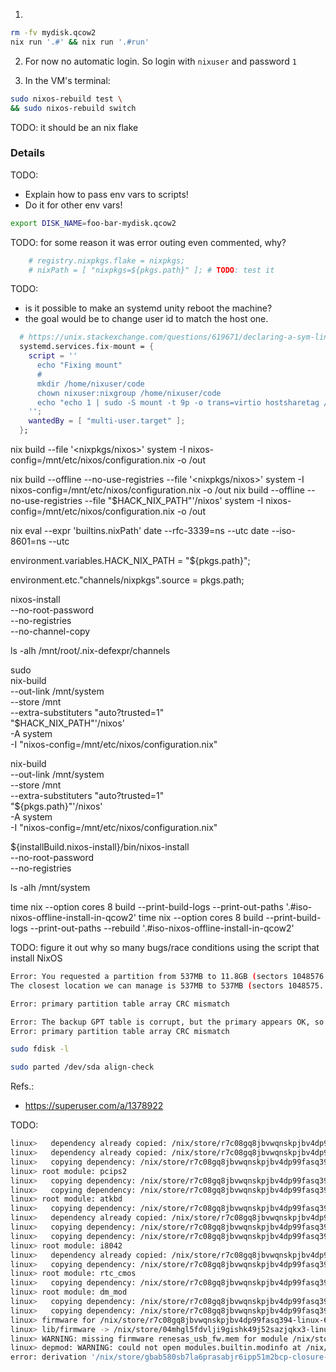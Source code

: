 



1) 
```bash
rm -fv mydisk.qcow2
nix run '.#' && nix run '.#run' 
```


2) For now no automatic login. So login with `nixuser` and password `1` 

3) In the VM's terminal:
```bash
sudo nixos-rebuild test \
&& sudo nixos-rebuild switch
```

TODO: it should be an nix flake


### Details


TODO: 
- Explain how to pass env vars to scripts!
- Do it for other env vars!
```bash
export DISK_NAME=foo-bar-mydisk.qcow2
```



TODO: for some reason it was error outing even commented, why? 
```nix
    # registry.nixpkgs.flake = nixpkgs;
    # nixPath = [ "nixpkgs=${pkgs.path}" ]; # TODO: test it
```



TODO: 
- is it possible to make an systemd unity reboot the machine?
- the goal would be to change user id to match the host one.
```nix
  # https://unix.stackexchange.com/questions/619671/declaring-a-sym-link-in-a-users-home-directory#comment1159159_619703
  systemd.services.fix-mount = {
    script = ''
      echo "Fixing mount"
      #
      mkdir /home/nixuser/code
      chown nixuser:nixgroup /home/nixuser/code
      echo "echo 1 | sudo -S mount -t 9p -o trans=virtio hostsharetag /home/nixuser/code" >> /home/nixuser/.profile
    '';
    wantedBy = [ "multi-user.target" ];
  };
``` 







nix build --file '<nixpkgs/nixos>' system -I nixos-config=/mnt/etc/nixos/configuration.nix -o /out

nix build --offline --no-use-registries --file '<nixpkgs/nixos>' system -I nixos-config=/mnt/etc/nixos/configuration.nix -o /out
nix build --offline --no-use-registries --file "$HACK_NIX_PATH"'/nixos' system -I nixos-config=/mnt/etc/nixos/configuration.nix -o /out

nix eval --expr 'builtins.nixPath'
date --rfc-3339=ns --utc
date --iso-8601=ns --utc


environment.variables.HACK_NIX_PATH = "${pkgs.path}";

environment.etc."channels/nixpkgs".source = pkgs.path;


nixos-install \
--no-root-password \
--no-registries \
--no-channel-copy


ls -alh /mnt/root/.nix-defexpr/channels


sudo \
nix-build \
--out-link /mnt/system \
--store /mnt \
--extra-substituters "auto?trusted=1" \
"$HACK_NIX_PATH"'/nixos' \
-A system \
-I "nixos-config=/mnt/etc/nixos/configuration.nix"




nix-build \
--out-link /mnt/system \
--store /mnt \
--extra-substituters "auto?trusted=1" \
"${pkgs.path}"'/nixos' \
-A system \
-I "nixos-config=/mnt/etc/nixos/configuration.nix"


${installBuild.nixos-install}/bin/nixos-install \
--no-root-password \
--no-registries

ls -alh /mnt/system

time nix --option cores 8 build --print-build-logs --print-out-paths '.#iso-nixos-offline-install-in-qcow2'
time nix --option cores 8 build --print-build-logs --print-out-paths --rebuild '.#iso-nixos-offline-install-in-qcow2'


TODO: figure it out why so many bugs/race conditions using the script that install NixOS
```bash
Error: You requested a partition from 537MB to 11.8GB (sectors 1048576..23068671).
The closest location we can manage is 537MB to 537MB (sectors 1048575..1048575).
```

```bash
Error: primary partition table array CRC mismatch
```


```bash
Error: The backup GPT table is corrupt, but the primary appears OK, so that will be used.
Error: primary partition table array CRC mismatch
```



```bash
sudo fdisk -l

sudo parted /dev/sda align-check
```
Refs.:
- https://superuser.com/a/1378922



TODO: 
```bash
linux>   dependency already copied: /nix/store/r7c08gq8jbvwqnskpjbv4dp99fasq394-linux-6.6.56-modules/lib/modules/6.6.56/kernel/drivers/hid/hid.ko.xz
linux>   dependency already copied: /nix/store/r7c08gq8jbvwqnskpjbv4dp99fasq394-linux-6.6.56-modules/lib/modules/6.6.56/kernel/drivers/hid/usbhid/usbhid.ko.xz
linux>   copying dependency: /nix/store/r7c08gq8jbvwqnskpjbv4dp99fasq394-linux-6.6.56-modules/lib/modules/6.6.56/kernel/drivers/hid/hid-corsair.ko.xz
linux> root module: pcips2
linux>   copying dependency: /nix/store/r7c08gq8jbvwqnskpjbv4dp99fasq394-linux-6.6.56-modules/lib/modules/6.6.56/kernel/drivers/input/serio/serio.ko.xz
linux>   copying dependency: /nix/store/r7c08gq8jbvwqnskpjbv4dp99fasq394-linux-6.6.56-modules/lib/modules/6.6.56/kernel/drivers/input/serio/pcips2.ko.xz
linux> root module: atkbd
linux>   copying dependency: /nix/store/r7c08gq8jbvwqnskpjbv4dp99fasq394-linux-6.6.56-modules/lib/modules/6.6.56/kernel/drivers/input/vivaldi-fmap.ko.xz
linux>   dependency already copied: /nix/store/r7c08gq8jbvwqnskpjbv4dp99fasq394-linux-6.6.56-modules/lib/modules/6.6.56/kernel/drivers/input/serio/serio.ko.xz
linux>   copying dependency: /nix/store/r7c08gq8jbvwqnskpjbv4dp99fasq394-linux-6.6.56-modules/lib/modules/6.6.56/kernel/drivers/input/serio/libps2.ko.xz
linux>   copying dependency: /nix/store/r7c08gq8jbvwqnskpjbv4dp99fasq394-linux-6.6.56-modules/lib/modules/6.6.56/kernel/drivers/input/keyboard/atkbd.ko.xz
linux> root module: i8042
linux>   dependency already copied: /nix/store/r7c08gq8jbvwqnskpjbv4dp99fasq394-linux-6.6.56-modules/lib/modules/6.6.56/kernel/drivers/input/serio/serio.ko.xz
linux>   copying dependency: /nix/store/r7c08gq8jbvwqnskpjbv4dp99fasq394-linux-6.6.56-modules/lib/modules/6.6.56/kernel/drivers/input/serio/i8042.ko.xz
linux> root module: rtc_cmos
linux>   copying dependency: /nix/store/r7c08gq8jbvwqnskpjbv4dp99fasq394-linux-6.6.56-modules/lib/modules/6.6.56/kernel/drivers/rtc/rtc-cmos.ko.xz
linux> root module: dm_mod
linux>   copying dependency: /nix/store/r7c08gq8jbvwqnskpjbv4dp99fasq394-linux-6.6.56-modules/lib/modules/6.6.56/kernel/drivers/dax/dax.ko.xz
linux>   copying dependency: /nix/store/r7c08gq8jbvwqnskpjbv4dp99fasq394-linux-6.6.56-modules/lib/modules/6.6.56/kernel/drivers/md/dm-mod.ko.xz
linux> firmware for /nix/store/r7c08gq8jbvwqnskpjbv4dp99fasq394-linux-6.6.56-modules/lib/modules/6.6.56/kernel/drivers/usb/host/xhci-pci.ko.xz: renesas_usb_fw.mem
linux> lib/firmware -> /nix/store/04mhgl5fdvlji9gishk49j52sazjqkx3-linux-6.6.56-modules-shrunk/lib/firmware
linux> WARNING: missing firmware renesas_usb_fw.mem for module /nix/store/r7c08gq8jbvwqnskpjbv4dp99fasq394-linux-6.6.56-modules/lib/modules/6.6.56/kernel/drivers/usb/host/xhci-pci.ko.xz
linux> depmod: WARNING: could not open modules.builtin.modinfo at /nix/store/04mhgl5fdvlji9gishk49j52sazjqkx3-linux-6.6.56-modules-shrunk/lib/modules/6.6.56: No such file or directory
error: derivation '/nix/store/gbab580sb7la6prasabjr6ipp51m2bcp-closure-info.drv' requires non-existent output 'bin' from input derivation '/nix/store/f3dhj2810j9apyrrdifp0n8h5madfia0-libidn2-2 /179m29,8s
```

